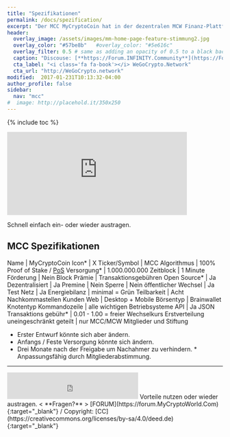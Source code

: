 ```yaml
---
title: "Spezifikationen"
permalink: /docs/spezification/
excerpt: "Der MCC MyCryptoCoin hat in der dezentralen MCW Finanz-Plattform seine eigene Blockchain."
header:
  overlay_image: /assets/images/mm-home-page-feature-stimmung2.jpg
  overlay_color: "#57be8b"   #overlay_color: "#5e616c"
  overlay_filter: 0.5 # same as adding an opacity of 0.5 to a black background
  caption: "Discouse: [**https://Forum.INFINITY.Community**](https://Forum.INFINITY.Community){:target='_blank'}"
  cta_label: "<i class='fa fa-book'></i> WeGoCrypto.Network"
  cta_url: "http://WeGoCrypto.network"
modified:  2017-01-231T10:13:32-04:00
author_profile: false
sidebar:
  nav: "mcc"
#  image: http://placehold.it/350x250
---
```

{% include toc %}

<iframe class="ktv2" src="https://klicktipp.s3.amazonaws.com/userimages/27858/forms/59923/1dw3zmpxz8zed59.html" 
style="position:relative;display:inline-block;border:none;background:transparent none no-repeat scroll 0 0;margin:0;" width="420" height="194" scrolling="no"></iframe>

Schnell einfach ein- oder wieder austragen.

## MCC Spezifikationen

Name | MyCryptoCoin
Icon* | X
Ticker/Symbol | MCC
Algorithmus | 100% Proof of Stake / [PoS](https://en.wikipedia.org/wiki/Proof-of-stake)
Versorgung* | 1.000.000.000
Zeitblock | 1 Minute
Förderung | Nein
Block Prämie | Transaktionsgebühren
Open Source* | Ja
Dezentralisiert | Ja
Premine | Nein
Sperre | Nein
öffentlicher Wechsel | Ja
Test Netz | Ja
Energiebilanz | minimal = Grün
Teilbarkeit | Acht Nachkommastellen
Kunden Web | Desktop + Mobile
Börsentyp | Brainwallet
Knotentyp Kommandozeile | alle wichtigen Betriebsysteme
API | Ja JSON
Transaktions gebühr* | 0.01 - 1.00 = freier Wechselkurs
Erstverteilung uneingeschränkt geteilt | nur MCC/MCW Mitglieder und Stiftung
* Erster Entwurf könnte sich aber ändern.
* Anfangs / Feste Versorgung könnte sich ändern.
* Drei Monate nach der Freigabe um Nachahmer zu verhindern. * Anpassungsfähig durch Mitgliederabstimmung.

---
<iframe class="ktv2" src="https://klicktipp.s3.amazonaws.com/userimages/27858/forms/59928/1dw8zmpxz8z84a3.html"
style="position:relative;display:inline-block;border:none;background:transparent none no-repeat scroll 0 0;margin:0;" width="306" height="62" scrolling="no"></iframe>
Vorteile nutzen oder wieder austragen.  < **Fragen?** > [FORUM](https://forum.MyCryptoWorld.Com){:target="_blank"} / Copyright: [CC](https://creativecommons.org/licenses/by-sa/4.0/deed.de){:target="_blank"}
